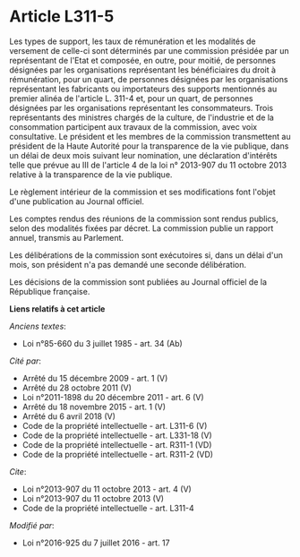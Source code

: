 # Article L311-5

Les types de support, les taux de rémunération et les modalités de versement de celle-ci sont déterminés par une commission
présidée par un représentant de l'Etat et composée, en outre, pour moitié, de personnes désignées par les organisations
représentant les bénéficiaires du droit à rémunération, pour un quart, de personnes désignées par les organisations
représentant les fabricants ou importateurs des supports mentionnés au premier alinéa de l'article L. 311-4 et, pour un
quart, de personnes désignées par les organisations représentant les consommateurs. Trois représentants des ministres chargés
de la culture, de l'industrie et de la consommation participent aux travaux de la commission, avec voix consultative. Le
président et les membres de la commission transmettent au président de la Haute Autorité pour la transparence de la vie
publique, dans un délai de deux mois suivant leur nomination, une déclaration d'intérêts telle que prévue au III de l'article
4 de la loi n° 2013-907 du 11 octobre 2013 relative à la transparence de la vie publique. 

Le règlement intérieur de la commission et ses modifications font l'objet d'une publication au Journal officiel. 

Les comptes rendus des réunions de la commission sont rendus publics, selon des modalités fixées par décret. La commission
publie un rapport annuel, transmis au Parlement. 

Les délibérations de la commission sont exécutoires si, dans un délai d'un mois, son président n'a pas demandé une seconde
délibération. 

Les décisions de la commission sont publiées au Journal officiel de la République française.

**Liens relatifs à cet article**

_Anciens textes_:

  - Loi n°85-660 du 3 juillet 1985 - art. 34 (Ab)

_Cité par_:

  - Arrêté du 15 décembre 2009 - art. 1 (V)
  - Arrêté du 28 octobre 2011 (V)
  - Loi n°2011-1898 du 20 décembre 2011 - art. 6 (V)
  - Arrêté du 18 novembre 2015 - art. 1 (V)
  - Arrêté du 6 avril 2018 (V)
  - Code de la propriété intellectuelle - art. L311-6 (V)
  - Code de la propriété intellectuelle - art. L331-18 (V)
  - Code de la propriété intellectuelle - art. R311-1 (VD)
  - Code de la propriété intellectuelle - art. R311-2 (VD)

_Cite_:

  - Loi n°2013-907 du 11 octobre 2013 - art. 4 (V)
  - Loi n°2013-907 du 11 octobre 2013 (V)
  - Code de la propriété intellectuelle - art. L311-4

_Modifié par_:

  - Loi n°2016-925 du 7 juillet 2016 - art. 17

